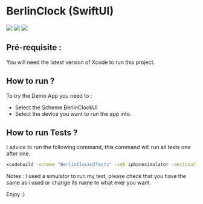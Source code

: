 # BerlinClock (SwiftUI)
![](https://img.shields.io/badge/version-1.0.0-green.svg) ![](https://img.shields.io/badge/xcode-12.3-orange.svg?logo=xcode) ![](https://img.shields.io/badge/swift-5-blue.svg?logo=swift)

## Pré-requisite :

You will need the latest version of Xcode to run this project. 

## How to run ? 

To try the Demo App you need to :

- Select the Scheme BerlinClockUI 
- Select the device you want to run the app into.

## How to run Tests ? 

I advice to run the following command, this command will run all tests one after one.
```sh
xcodebuild -scheme "BerlinClockUITests" -sdk iphonesimulator -destination 'platform=iOS,name=iPhone 12 Pro Max (14.2) ' test
```

Notes : I used a simulator to run my test, please check that you have the same as i used or change its name to what ever you want.

Enjoy :) 
